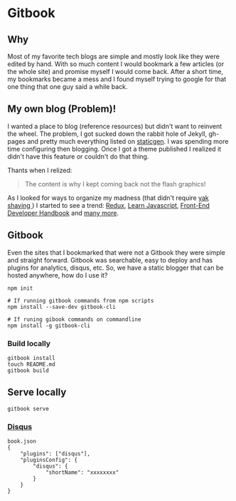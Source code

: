 # Gitbook

## Why 
Most of my favorite tech blogs are simple and mostly look like they were edited by hand. With so much content I would bookmark a few articles (or the whole site) and promise myself I would come back. After a short time, my bookmarks became a mess and I found myself trying to google for that one thing that one guy said a while back. 


## My own blog (Problem)!
I wanted a place to blog (reference resources) but didn't want to reinvent the wheel. The problem, I got sucked down the rabbit hole of Jekyll, gh-pages and pretty much everything listed on [staticgen](https://www.staticgen.com/). I was spending more time configuring then blogging. Once I got a theme published I realized it didn't have this feature or couldn't do that thing.

Thants when I relized: 

> The content is why I kept coming back not the flash graphics! 


As I looked for ways to organize my madness (that didn't require [ yak shaving ](https://www.google.com/search?q=yak+shaving&oq=yak+shaving&aqs=chrome..69i57j0l5.2923j0j7&sourceid=chrome&ie=UTF-8)) I started to see a trend: [Redux](http://redux.js.org/), [Learn Javascript](https://gitbookio.gitbooks.io/javascript/content/), [Front-End Developer Handbook](https://www.frontendhandbook.com/) and [many more](https://www.gitbook.com/explore). 

## Gitbook
 
Even the sites that I bookmarked that were not a Gitbook they were simple and straight forward. Gitbook was searchable, easy to deploy and has plugins for analytics, disqus, etc. So, we have a static blogger that can be hosted anywhere, how do I use it?


```
npm init

# If running gitbook commands from npm scripts
npm install --save-dev gitbook-cli

# If runing gibook commands on commandline
npm install -g gitbook-cli
```

### Build locally

```
gitbook install
touch README.md
gitbook build
````
## Serve locally

```
gitbook serve
```

### [Disqus](https://plugins.gitbook.com/plugin/disqus)

```
book.json
{
    "plugins": ["disqus"],
    "pluginsConfig": {
        "disqus": {
            "shortName": "xxxxxxxx"
        }
    }
}
```
